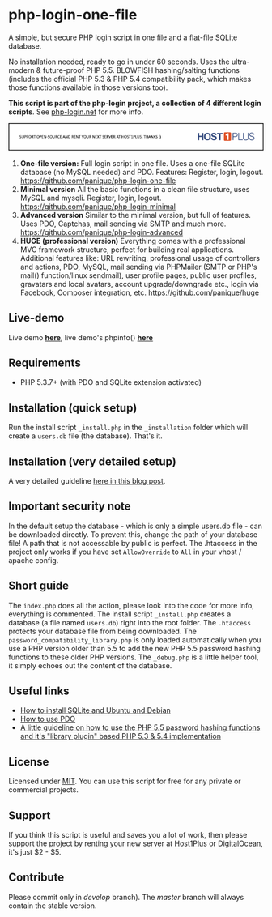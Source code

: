 # php-login-one-file

A simple, but secure PHP login script in one file and a flat-file SQLite database.

No installation needed, ready to go in under 60 seconds. Uses the ultra-modern & future-proof PHP 5.5.
BLOWFISH hashing/salting functions (includes the official PHP 5.3 & PHP 5.4 compatibility pack, which makes those
functions available in those versions too).

**This script is part of the php-login project, a collection of 4 different login scripts**.
See [php-login.net](http://www.php-login.net) for more info.

[![Support the project](_installation/banner-host1plus.png)](https://affiliates.host1plus.com/ref/devmetal/36f4d828.html)

1. **One-file version:** Full login script in one file. Uses a one-file SQLite database (no MySQL needed) and PDO.
   Features: Register, login, logout.
   https://github.com/panique/php-login-one-file
2. **Minimal version** All the basic functions in a clean file structure, uses MySQL and mysqli.
   Register, login, logout.
   https://github.com/panique/php-login-minimal
3. **Advanced version** Similar to the minimal version, but full of features.
   Uses PDO, Captchas, mail sending via SMTP and much more.
   https://github.com/panique/php-login-advanced
3. **HUGE (professional version)** Everything comes with a professional MVC framework structure, perfect for building
   real applications. Additional features like: URL rewriting, professional usage of controllers and actions, PDO, MySQL,
   mail sending via PHPMailer (SMTP or PHP's mail() function/linux sendmail), user profile pages, public user profiles,
   gravatars and local avatars, account upgrade/downgrade etc., login via Facebook, Composer integration, etc.
   https://github.com/panique/huge

## Live-demo

Live demo **[here](http://php-login.net/demo1.html)**, live demo's phpinfo() **[here](http://phpinfo.php-login.net/)**

## Requirements

- PHP 5.3.7+ (with PDO and SQLite extension activated)

## Installation (quick setup)

Run the install script `_install.php` in the `_installation` folder which will create a `users.db` file (the database).
That's it.

## Installation (very detailed setup)

A very detailed guideline [here in this blog post](http://www.dev-metal.com/how-to-install-php-login-nets-0-one-file-login-script-on-ubuntu/).

## Important security note

In the default setup the database - which is only a simple users.db file - can be downloaded directly.
To prevent this, change the path of your database file! A path that is not accessable by public is perfect.
The .htaccess in the project only works if you have set `AllowOverride` to `All` in your vhost / apache config.

## Short guide

The `index.php` does all the action, please look into the code for more info, everything is commented. The install script
`_install.php` creates a database (a file named `users.db`) right into the root folder. The `.htaccess` protects your
database file from being downloaded. The `password_compatibility_library.php` is only loaded automatically when you
use a PHP version older than 5.5 to add the new PHP 5.5 password hashing functions to these older PHP versions.
The `_debug.php` is a little helper tool, it simply echoes out the content of the database.

## Useful links

- [How to install SQLite and Ubuntu and Debian](http://www.dev-metal.com/how-to-install-sqlite-driver-for-php-in-ubuntu-debian/)
- [How to use PDO](http://wiki.hashphp.org/PDO_Tutorial_for_MySQL_Developers)
- [A little guideline on how to use the PHP 5.5 password hashing functions and it's "library plugin" based PHP 5.3 & 5.4 implementation](http://www.dev-metal.com/use-php-5-5-password-hashing-functions/)

## License

Licensed under [MIT](http://www.opensource.org/licenses/mit-license.php). You can use this script for free for any
private or commercial projects.

## Support

If you think this script is useful and saves you a lot of work, then please support the project by renting your new 
server at [Host1Plus](https://affiliates.host1plus.com/ref/devmetal/36f4d828.html) or 
[DigitalOcean](https://www.digitalocean.com/?refcode=40d978532a20), it's just $2 - $5.

## Contribute

Please commit only in *develop* branch). The *master* branch will always contain the stable version.
